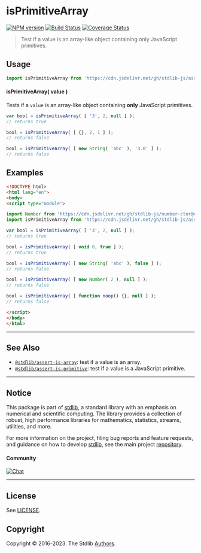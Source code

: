 <!--

@license Apache-2.0

Copyright (c) 2018 The Stdlib Authors.

Licensed under the Apache License, Version 2.0 (the "License");
you may not use this file except in compliance with the License.
You may obtain a copy of the License at

   http://www.apache.org/licenses/LICENSE-2.0

Unless required by applicable law or agreed to in writing, software
distributed under the License is distributed on an "AS IS" BASIS,
WITHOUT WARRANTIES OR CONDITIONS OF ANY KIND, either express or implied.
See the License for the specific language governing permissions and
limitations under the License.

-->

# isPrimitiveArray

[![NPM version][npm-image]][npm-url] [![Build Status][test-image]][test-url] [![Coverage Status][coverage-image]][coverage-url] <!-- [![dependencies][dependencies-image]][dependencies-url] -->

> Test if a value is an array-like object containing only JavaScript primitives.



<section class="usage">

## Usage

```javascript
import isPrimitiveArray from 'https://cdn.jsdelivr.net/gh/stdlib-js/assert-is-primitive-array@esm/index.mjs';
```

#### isPrimitiveArray( value )

Tests if a `value` is an array-like object containing **only** JavaScript primitives.

<!-- eslint-disable no-new-wrappers -->

```javascript
var bool = isPrimitiveArray( [ '3', 2, null ] );
// returns true

bool = isPrimitiveArray( [ {}, 2, 1 ] );
// returns false

bool = isPrimitiveArray( [ new String( 'abc' ), '3.0' ] );
// returns false
```

</section>

<!-- /.usage -->

<section class="examples">

## Examples

<!-- eslint-disable no-restricted-syntax, no-new-wrappers, no-empty-function -->

<!-- eslint no-undef: "error" -->

```html
<!DOCTYPE html>
<html lang="en">
<body>
<script type="module">

import Number from 'https://cdn.jsdelivr.net/gh/stdlib-js/number-ctor@esm/index.mjs';
import isPrimitiveArray from 'https://cdn.jsdelivr.net/gh/stdlib-js/assert-is-primitive-array@esm/index.mjs';

var bool = isPrimitiveArray( [ '3', 2, null ] );
// returns true

bool = isPrimitiveArray( [ void 0, true ] );
// returns true

bool = isPrimitiveArray( [ new String( 'abc' ), false ] );
// returns false

bool = isPrimitiveArray( [ new Number( 2 ), null ] );
// returns false

bool = isPrimitiveArray( [ function noop() {}, null ] );
// returns false

</script>
</body>
</html>
```

</section>

<!-- /.examples -->

<!-- Section for related `stdlib` packages. Do not manually edit this section, as it is automatically populated. -->

<section class="related">

* * *

## See Also

-   <span class="package-name">[`@stdlib/assert-is-array`][@stdlib/assert/is-array]</span><span class="delimiter">: </span><span class="description">test if a value is an array.</span>
-   <span class="package-name">[`@stdlib/assert-is-primitive`][@stdlib/assert/is-primitive]</span><span class="delimiter">: </span><span class="description">test if a value is a JavaScript primitive.</span>

</section>

<!-- /.related -->

<!-- Section for all links. Make sure to keep an empty line after the `section` element and another before the `/section` close. -->


<section class="main-repo" >

* * *

## Notice

This package is part of [stdlib][stdlib], a standard library with an emphasis on numerical and scientific computing. The library provides a collection of robust, high performance libraries for mathematics, statistics, streams, utilities, and more.

For more information on the project, filing bug reports and feature requests, and guidance on how to develop [stdlib][stdlib], see the main project [repository][stdlib].

#### Community

[![Chat][chat-image]][chat-url]

---

## License

See [LICENSE][stdlib-license].


## Copyright

Copyright &copy; 2016-2023. The Stdlib [Authors][stdlib-authors].

</section>

<!-- /.stdlib -->

<!-- Section for all links. Make sure to keep an empty line after the `section` element and another before the `/section` close. -->

<section class="links">

[npm-image]: http://img.shields.io/npm/v/@stdlib/assert-is-primitive-array.svg
[npm-url]: https://npmjs.org/package/@stdlib/assert-is-primitive-array

[test-image]: https://github.com/stdlib-js/assert-is-primitive-array/actions/workflows/test.yml/badge.svg?branch=main
[test-url]: https://github.com/stdlib-js/assert-is-primitive-array/actions/workflows/test.yml?query=branch:main

[coverage-image]: https://img.shields.io/codecov/c/github/stdlib-js/assert-is-primitive-array/main.svg
[coverage-url]: https://codecov.io/github/stdlib-js/assert-is-primitive-array?branch=main

<!--

[dependencies-image]: https://img.shields.io/david/stdlib-js/assert-is-primitive-array.svg
[dependencies-url]: https://david-dm.org/stdlib-js/assert-is-primitive-array/main

-->

[chat-image]: https://img.shields.io/gitter/room/stdlib-js/stdlib.svg
[chat-url]: https://app.gitter.im/#/room/#stdlib-js_stdlib:gitter.im

[stdlib]: https://github.com/stdlib-js/stdlib

[stdlib-authors]: https://github.com/stdlib-js/stdlib/graphs/contributors

[umd]: https://github.com/umdjs/umd
[es-module]: https://developer.mozilla.org/en-US/docs/Web/JavaScript/Guide/Modules

[deno-url]: https://github.com/stdlib-js/assert-is-primitive-array/tree/deno
[umd-url]: https://github.com/stdlib-js/assert-is-primitive-array/tree/umd
[esm-url]: https://github.com/stdlib-js/assert-is-primitive-array/tree/esm
[branches-url]: https://github.com/stdlib-js/assert-is-primitive-array/blob/main/branches.md

[stdlib-license]: https://raw.githubusercontent.com/stdlib-js/assert-is-primitive-array/main/LICENSE

<!-- <related-links> -->

[@stdlib/assert/is-array]: https://github.com/stdlib-js/assert-is-array/tree/esm

[@stdlib/assert/is-primitive]: https://github.com/stdlib-js/assert-is-primitive/tree/esm

<!-- </related-links> -->

</section>

<!-- /.links -->
